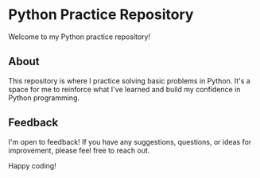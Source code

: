 # Python Practice Repository

Welcome to my Python practice repository!

## About

This repository is where I practice solving basic problems in Python. It's a space for me to reinforce what I've learned and build my confidence in Python programming.


## Feedback

I'm open to feedback! If you have any suggestions, questions, or ideas for improvement, please feel free to reach out.

Happy coding!
